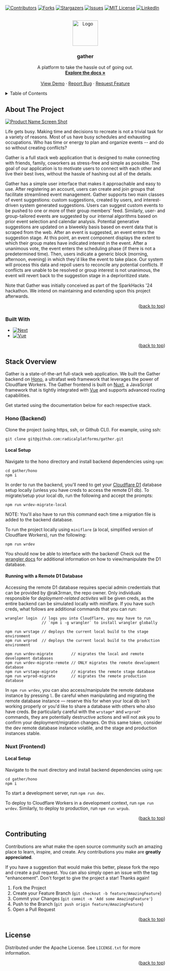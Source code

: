 <!-- Improved compatibility of back to top link: See: https://github.com/othneildrew/Best-README-Template/pull/73 -->

<a name="readme-top"></a>

[![Contributors][contributors-shield]][contributors-url]
[![Forks][forks-shield]][forks-url]
[![Stargazers][stars-shield]][stars-url]
[![Issues][issues-shield]][issues-url]
[![MIT License][license-shield]][license-url]
[![LinkedIn][linkedin-shield]][linkedin-url]

<!-- PROJECT LOGO -->
<br />
<div align="center">
  <a href="https://github.com/radicalplatforms/gather">
    <img src="https://imagedelivery.net/5zM6Rdl2uV8Hmr9WxRh20g/5dc89a4c-a9ee-43fc-cdc8-063614946600/md" alt="Logo" width="40%" height="80">
  </a>

<h3 align="center">gather</h3>

  <p align="center">
    A platform to take the hassle out of going out.
    <br />
    <a href="https://github.com/radicalplatforms/gather"><strong>Explore the docs »</strong></a>
    <br />
    <br />
    <a href="https://github.com/radicalplatforms/gather">View Demo</a>
    ·
    <a href="https://github.com/radicalplatforms/gather/issues">Report Bug</a>
    ·
    <a href="https://github.com/radicalplatforms/gather/issues">Request Feature</a>
  </p>
</div>

<!-- TABLE OF CONTENTS -->
<details>
  <summary>Table of Contents</summary>
  <ol>
    <li>
      <a href="#about-the-project">About The Project</a>
      <ul>
        <li><a href="#built-with">Built With</a></li>
      </ul>
    </li>
    <li>
      <a href="#stack-overview">Stack Overview</a>
      <ul>
        <li><a href="#hono-backend">Hono</a></li>
        <li><a href="#nuxt-frontend">Nuxt</a></li>
      </ul>
    </li>
    <!-- <li><a href="#contributing">Contributing</a></li> -->
    <li><a href="#license">License</a></li>
    <!-- <li><a href="#contact">Contact</a></li> -->
    <!-- <li><a href="#acknowledgments">Acknowledgments</a></li> -->
  </ol>
</details>

<!-- ABOUT THE PROJECT -->

## About The Project

[![Product Name Screen Shot][product-screenshot]](https://example.com)

Life gets busy. Making time and decisions to recreate is not a trivial task for a variety of reasons. Most of us have busy schedules and exhausting occupations. Who has time or energy to plan and organize events -- and do so without creating conflicts?

Gather is a full stack web application that is designed to make connecting with friends, family, coworkers as stress-free and simple as possible. The goal of our application is to motivate users to connect with each other and live their best lives, without the hassle of hashing out all of the details.

Gather has a simple user interface that makes it approachable and easy to use. After registering an account, users can create and join groups that facilitate streamlined event management. Gather supports two main classes of event suggestions: custom suggestions, created by users, and interest-driven system generated suggestions. Users can suggest custom events to be pushed to one or more of their group members' feed. Similarly, user- and group-tailored events are suggested by our internal algorithms based on prior event selection and calendar analysis. Potential generative suggestions are updated on a biweekly basis based on event data that is scraped from the web. After an event is suggested, an event enters the suggestion stage. At this point, an event component displays the extent to which their group mates have indicated interest in the event. After a unanimous vote, the event enters the scheduling phase (if there is not a predetermined time). Then, users indicate a generic block (morning, afternoon, evening) in which they'd like the event to take place. Our system will process this data and repoll users to reconcile any potential conflicts. If conflicts are unable to be resolved or group interest is not unanimous, the event will revert back to the suggestion stage in a deprioritized state.

Note that Gather was initially conceived as part of the SparkHacks '24 hackathon. We intend on maintaining and extending upon this project afterwards.

<p align="right">(<a href="#readme-top">back to top</a>)</p>

### Built With

- [![Next][Next.js]][Next-url]
- [![Vue][Vue.js]][Vue-url]

<p align="right">(<a href="#readme-top">back to top</a>)</p>

<!-- STACK OVERVIEW -->

## Stack Overview

Gather is a state-of-the-art full-stack web application.
We built the Gather backend on [Hono](https://hono.dev), a ultrafast web framework that leverages the power of Cloudflare Workers.
The Gather frontend is built on [Nuxt](https://nuxt.com/), a JavaScript framework that is tightly integrated with [Vue](https://vuejs.org/) and supports advanced routing capabilities.

Get started using the documentation below for each respective stack.

### Hono (Backend)

Clone the project (using https, ssh, or Github CLI). For example, using ssh:

```
git clone git@github.com:radicalplatforms/gather.git
```

#### Local Setup

Navigate to the hono directory and install backend dependencies using `npm`:

```
cd gather/hono
npm i
```

In order to run the backend, you'll need to get your [Cloudflare D1](https://developers.cloudflare.com/d1/) database setup locally (unless you have creds to access the remote D1 db).
To migrate/setup your local db, run the following and accept the prompts:

```
npm run wrdev-migrate-local
```

NOTE: You'll also have to run this command each time a migration file is added to the backend database.

To run the project locally using `miniflare` (a local, simplified version of Cloudflare Workers), run the following:

```
npm run wrdev
```

You should now be able to interface with the backend!
Check out the [wrangler docs](https://developers.cloudflare.com/workers/wrangler/commands/#d1) for additional information on how to view/manipulate the D1 database.

#### Running with a Remote D1 Database

Accessing the remote D1 database requires special admin credentials that can be provided by @rak3rman, the repo owner.
Only individuals responsible for _deployment-related activites_ will be given creds, as the entire backend can be simulated locally with miniflare.
If you have such creds, what follows are additional commands that you can run:

```
wrangler login  // logs you into Cloudflare, you may have to run
                // `npm i -g wrangler` to install wrangler globally

npm run wrstage // deploys the current local build to the stage environment
npm run wrprod  // deploys the current local build to the production environment

npm run wrdev-migrate        // migrates the local and remote development databases
npm run wrdev-migrate-remote // ONLY migrates the remote development database
npm run wrstage-migrate      // migrates the remote stage database
npm run wrprod-migrate       // migrates the remote production database
```

In `npm run wrdev`, you can also access/manipulate the remote database instance by pressing `l`.
Be careful when manipulating and migrating the remote database instance — reserve this for when your local db isn't working properly or you'd like to share a database with others who also have creds.
Be particularly careful with the `wrstage*` and `wrprod*` commands, they are potentially destructive actions and will not ask you to confirm your deployment/migration changes.
On this same token, consider the dev remote database instance volatile, and the stage and production instances stable.

### Nuxt (Frontend)

#### Local Setup

Navigate to the nuxt directory and install backend dependencies using `npm`:

```
cd gather/hono
npm i
```

To start a development server, run `npm run dev`.

To deploy to Cloudflare Workers in a development context, run `npm run wrdev`. Similarly, to deploy to production, run `npm run wrpub`.

<p align="right">(<a href="#readme-top">back to top</a>)</p>

<!-- CONTRIBUTING -->

## Contributing

Contributions are what make the open source community such an amazing place to learn, inspire, and create. Any contributions you make are **greatly appreciated**.

If you have a suggestion that would make this better, please fork the repo and create a pull request. You can also simply open an issue with the tag "enhancement".
Don't forget to give the project a star! Thanks again!

1. Fork the Project
2. Create your Feature Branch (`git checkout -b feature/AmazingFeature`)
3. Commit your Changes (`git commit -m 'Add some AmazingFeature'`)
4. Push to the Branch (`git push origin feature/AmazingFeature`)
5. Open a Pull Request

<p align="right">(<a href="#readme-top">back to top</a>)</p>

<!-- LICENSE -->

## License

Distributed under the Apache License. See `LICENSE.txt` for more information.

<p align="right">(<a href="#readme-top">back to top</a>)</p>

<!-- CONTACT -->

<!-- ## Contact

Your Name - [@twitter_handle](https://twitter.com/twitter_handle) - email@email_client.com

Project Link: [https://github.com/radicalplatforms/gather](https://github.com/radicalplatforms/gather)

<p align="right">(<a href="#readme-top">back to top</a>)</p>

<!-- ACKNOWLEDGMENTS

## Acknowledgments

- []()
- []()
- []() -->

<!-- <p align="right">(<a href="#readme-top">back to top</a>)</p> -->

<!-- MARKDOWN LINKS & IMAGES -->
<!-- https://www.markdownguide.org/basic-syntax/#reference-style-links -->

[contributors-shield]: https://img.shields.io/github/contributors/radicalplatforms/gather.svg?style=for-the-badge
[contributors-url]: https://github.com/radicalplatforms/gather/graphs/contributors
[forks-shield]: https://img.shields.io/github/forks/radicalplatforms/gather.svg?style=for-the-badge
[forks-url]: https://github.com/radicalplatforms/gather/network/members
[stars-shield]: https://img.shields.io/github/stars/radicalplatforms/gather.svg?style=for-the-badge
[stars-url]: https://github.com/radicalplatforms/gather/stargazers
[issues-shield]: https://img.shields.io/github/issues/radicalplatforms/gather.svg?style=for-the-badge
[issues-url]: https://github.com/radicalplatforms/gather/issues
[license-shield]: https://img.shields.io/github/license/radicalplatforms/gather.svg?style=for-the-badge
[license-url]: https://github.com/radicalplatforms/gather/blob/master/LICENSE.txt
[linkedin-shield]: https://img.shields.io/badge/-LinkedIn-black.svg?style=for-the-badge&logo=linkedin&colorB=555
[linkedin-url]: https://linkedin.com/in/linkedin_username
[product-screenshot]: images/screenshot.png
[Next.js]: https://img.shields.io/badge/next.js-000000?style=for-the-badge&logo=nextdotjs&logoColor=white
[Next-url]: https://nextjs.org/
[React.js]: https://img.shields.io/badge/React-20232A?style=for-the-badge&logo=react&logoColor=61DAFB
[React-url]: https://reactjs.org/
[Vue.js]: https://img.shields.io/badge/Vue.js-35495E?style=for-the-badge&logo=vuedotjs&logoColor=4FC08D
[Vue-url]: https://vuejs.org/
[Angular.io]: https://img.shields.io/badge/Angular-DD0031?style=for-the-badge&logo=angular&logoColor=white
[Angular-url]: https://angular.io/
[Svelte.dev]: https://img.shields.io/badge/Svelte-4A4A55?style=for-the-badge&logo=svelte&logoColor=FF3E00
[Svelte-url]: https://svelte.dev/
[Laravel.com]: https://img.shields.io/badge/Laravel-FF2D20?style=for-the-badge&logo=laravel&logoColor=white
[Laravel-url]: https://laravel.com
[Bootstrap.com]: https://img.shields.io/badge/Bootstrap-563D7C?style=for-the-badge&logo=bootstrap&logoColor=white
[Bootstrap-url]: https://getbootstrap.com
[JQuery.com]: https://img.shields.io/badge/jQuery-0769AD?style=for-the-badge&logo=jquery&logoColor=white
[JQuery-url]: https://jquery.com
